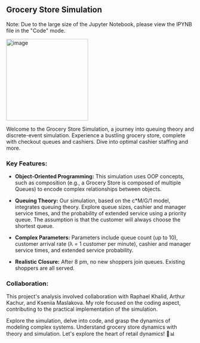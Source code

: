 ## Grocery Store Simulation


Note: Due to the large size of the Jupyter Notebook, please view the IPYNB file in the "Code" mode. 

<img width="219" alt="image" src="https://github.com/polinavishnev/CS166-Modeling-Simulations-Analysis/assets/68515140/7e0ac9f2-49f9-405b-ba67-f64834d30ab1">


Welcome to the Grocery Store Simulation, a journey into queuing theory and discrete-event simulation. Experience a bustling grocery store, complete with checkout queues and cashiers. Dive into optimal cashier staffing and more.


### **Key Features:**

- **Object-Oriented Programming:**  This simulation uses OOP concepts, such as composition (e.g., a Grocery Store is composed of multiple Queues) to encode complex relationships between objects.

- **Queuing Theory:** Our simulation, based on the c*M/G/1 model, integrates queuing theory. Explore queue sizes, cashier and manager service times, and the probability of extended service using a priority queue. The assumption is that the customer will always choose the shortest queue.

- **Complex Parameters:** Parameters include queue count (up to 10), customer arrival rate (λ = 1 customer per minute), cashier and manager service times, and extended service probability.

- **Realistic Closure:** After 8 pm, no new shoppers join queues. Existing shoppers are all served.


### **Collaboration:**

This project's analysis involved collaboration with Raphael Khalid, Arthur Kachur, and Kseniia Maslakova. My role focused on the coding aspect, contributing to the practical implementation of the simulation.

Explore the simulation, delve into code, and grasp the dynamics of modeling complex systems. Understand grocery store dynamics with theory and simulation. Let's explore the heart of retail dynamics! 🛒📊
